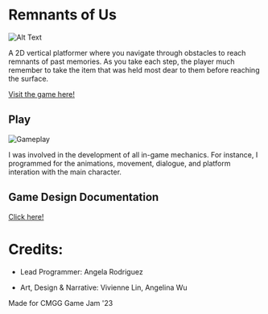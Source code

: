 # Remnants of Us

![Alt Text](https://img.itch.zone/aW1nLzExNzA0MTE3LnBuZw==/original/bHUuLO.png)

A 2D vertical platformer where you navigate through obstacles to reach remnants of past memories. As you take each step, the player much remember to take the item that was held most dear to them before reaching the surface.

 [Visit the game here!](https://itch.io/jam/cmgg-game-jam-23/rate/1990788)

 ## Play

 ![Gameplay](https://github.com/angela-rodriguezz/Remnants-Of-Us/blob/Angela/%E3%83%AC%E3%82%B3%E3%83%BC%E3%83%87%E3%82%A3%E3%83%B3%E3%82%B0%202023-04-06%20160228.gif?raw=true)

 I was involved in the development of all in-game mechanics. For instance, I programmed for the animations, movement, dialogue, and platform interation with the main character.

## Game Design Documentation

[Click here!](https://docs.google.com/document/d/1I9JIJ2HpDFH6dyR2thWQxhgpPNN95ThgtzlLuKo3ejk/edit#heading=h.ywudmm9pog3d)

# Credits:

- Lead Programmer: Angela Rodriguez

- Art, Design & Narrative: Vivienne Lin, Angelina Wu

Made for CMGG Game Jam '23
